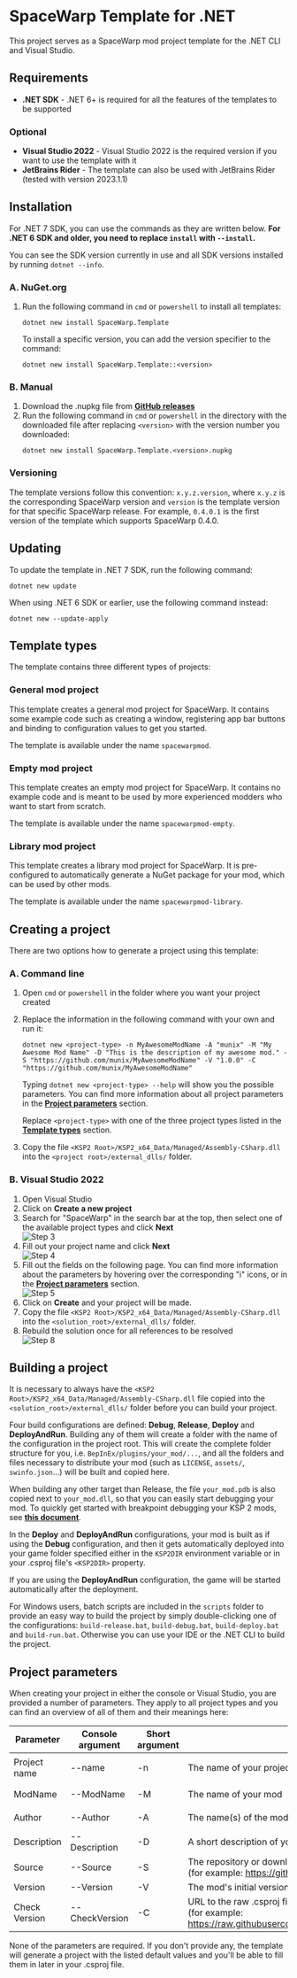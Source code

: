 ﻿# SpaceWarp Template for .NET

This project serves as a SpaceWarp mod project template for the .NET CLI and Visual Studio.

## Requirements

- **.NET SDK** - .NET 6+ is required for all the features of the templates to be supported

### Optional

- **Visual Studio 2022** - Visual Studio 2022 is the required version if you want to use the template with it
- **JetBrains Rider** - The template can also be used with JetBrains Rider (tested with version 2023.1.1)

## Installation

For .NET 7 SDK, you can use the commands as they are written below. **For .NET 6 SDK and older,
you need to replace `install` with `--install`.**

You can see the SDK version currently in use and all SDK versions
installed by running `dotnet --info`.

### A. NuGet.org

1. Run the following command in `cmd` or `powershell` to install all templates:
    ```console
    dotnet new install SpaceWarp.Template
    ```
   To install a specific version, you can add the version specifier to the command:
    ```console
    dotnet new install SpaceWarp.Template::<version>
    ```

### B. Manual

1. Download the .nupkg file from **[GitHub releases](https://github.com/jan-bures/SpaceWarp.Template/releases)**
2. Run the following command in `cmd` or `powershell` in the directory with the downloaded file after
   replacing `<version>`
   with the version number you downloaded:
    ```console
    dotnet new install SpaceWarp.Template.<version>.nupkg
    ```

### Versioning

The template versions follow this convention: `x.y.z.version`, where `x.y.z` is the corresponding SpaceWarp version
and `version` is the template version for that specific SpaceWarp release. For example, `0.4.0.1` is the first version
of the template which supports SpaceWarp 0.4.0.

## Updating

To update the template in .NET 7 SDK, run the following command:

```console
dotnet new update
```

When using .NET 6 SDK or earlier, use the following command instead:

```console
dotnet new --update-apply
```

## Template types

The template contains three different types of projects:

### General mod project

This template creates a general mod project for SpaceWarp. It contains some example code such as creating a window,
registering app bar buttons and binding to configuration values to get you started.

The template is available under the name `spacewarpmod`.

### Empty mod project

This template creates an empty mod project for SpaceWarp. It contains no example code and is meant to be used by more
experienced modders who want to start from scratch.

The template is available under the name `spacewarpmod-empty`.

### Library mod project

This template creates a library mod project for SpaceWarp. It is pre-configured to automatically generate a NuGet
package for your mod, which can be used by other mods.

The template is available under the name `spacewarpmod-library`.

## Creating a project

There are two options how to generate a project using this template:

### A. Command line

1. Open `cmd` or `powershell` in the folder where you want your project created
2. Replace the information in the following command with your own and run it:
   ```console
   dotnet new <project-type> -n MyAwesomeModName -A "munix" -M "My Awesome Mod Name" -D "This is the description of my awesome mod." -S "https://github.com/munix/MyAwesomeModName" -V "1.0.0" -C "https://github.com/munix/MyAwesomeModName"
   ```
   Typing `dotnet new <project-type> --help` will show you the possible parameters. You can find more information
   about all project parameters in the **[Project parameters](#project-parameters)** section.

   Replace `<project-type>` with one of the three project types listed in the **[Template types](#template-types)**
   section.

3. Copy the file `<KSP2 Root>/KSP2_x64_Data/Managed/Assembly-CSharp.dll` into the `<project root>/external_dlls/`
   folder.

### B. Visual Studio 2022

1. Open Visual Studio
2. Click on **Create a new project**
3. Search for "SpaceWarp" in the search bar at the top, then select one of the available project types and click
   **Next**  
   ![Step 3](https://i.imgur.com/8lsJOpN.png)
4. Fill out your project name and click **Next**  
   ![Step 4](https://i.imgur.com/itHtr8H.png)
5. Fill out the fields on the following page. You can find more information about the parameters by hovering
   over the corresponding "i" icons, or in the **[Project parameters](#project-parameters)** section.  
   ![Step 5](https://i.imgur.com/g5mkGSp.png)
6. Click on **Create** and your project will be made.
7. Copy the file `<KSP2 Root>/KSP2_x64_Data/Managed/Assembly-CSharp.dll` into the `<solution_root>/external_dlls/`
   folder.
8. Rebuild the solution once for all references to be resolved  
   ![Step 8](https://i.imgur.com/MeBZBbD.png)

## Building a project

It is necessary to always have the `<KSP2 Root>/KSP2_x64_Data/Managed/Assembly-CSharp.dll` file copied into the
`<solution_root>/external_dlls/` folder before you can build your project.

Four build configurations are defined: **Debug**, **Release**, **Deploy** and **DeployAndRun**.
Building any of them will create a folder with the name of the configuration in the project root. This will create
the complete folder structure for you, i.e. `BepInEx/plugins/your_mod/...`, and all the folders and files necessary
to distribute your mod (such as `LICENSE`, `assets/`, `swinfo.json`...) will be built and copied here.

When building any other target than Release, the file `your_mod.pdb` is also copied next to `your_mod.dll`,
so that you can easily start debugging your mod. To quickly get started with breakpoint debugging your KSP 2 mods, see
**[this document](https://gist.github.com/gotmachine/d973adcb9ae413386291170fa346d043)**.

In the **Deploy** and **DeployAndRun** configurations, your mod is built as if using the **Debug** configuration,
and then it gets automatically deployed into your game folder specified either in the `KSP2DIR` environment variable
or in your .csproj file's `<KSP2DIR>` property.

If you are using the **DeployAndRun** configuration, the game will be started automatically after the deployment.

For Windows users, batch scripts are included in the `scripts` folder to provide an easy way to build the project
by simply double-clicking one of the configurations: `build-release.bat`, `build-debug.bat`, `build-deploy.bat` and
`build-run.bat`. Otherwise you can use your IDE or the .NET CLI to build the project.

## Project parameters

When creating your project in either the console or Visual Studio, you are provided a number of parameters.
They apply to all project types and you can find an overview of all of them and their meanings here:

| Parameter     | Console argument | Short argument | Description                                                                                                                                                                            | Default value              |
|---------------|------------------|----------------|----------------------------------------------------------------------------------------------------------------------------------------------------------------------------------------|----------------------------|
| Project name  | --name           | -n             | The name of your project in PascalCase                                                                                                                                                 | `<current directory name>` |
| ModName       | --ModName        | -M             | The name of your mod                                                                                                                                                                   | `""` _(empty)_             |
| Author        | --Author         | -A             | The name(s) of the mod's author(s)                                                                                                                                                     | `""` _(empty)_             |
| Description   | --Description    | -D             | A short description of your mod                                                                                                                                                        | `""` _(empty)_             |
| Source        | --Source         | -S             | The repository or download location of the mod's source code<br>(for example: https://github.com/author/mod)                                                                           | `""` _(empty)_             |
| Version       | --Version        | -V             | The mod's initial version                                                                                                                                                              | `1.0.0`                    |
| Check Version | --CheckVersion   | -C             | URL to the raw .csproj file in your main branch to check for updates<br>(for example: https://raw.githubusercontent.com/YourUsername/YourRepo/main/src/YourProject/YourProject.csproj) | `""` _(empty)_             |

None of the parameters are required. If you don't provide any, the template will generate a project with the listed
default values and you'll be able to fill them in later in your .csproj file.
